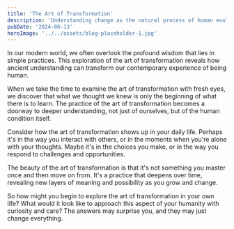 ```yaml
---
title: 'The Art of Transformation'
description: 'Understanding change as the natural process of human evolution'
pubDate: '2024-06-13'
heroImage: '../../assets/blog-placeholder-1.jpg'
---
```


In our modern world, we often overlook the profound wisdom that lies in simple practices. This exploration of the art of transformation reveals how ancient understanding can transform our contemporary experience of being human.

When we take the time to examine the art of transformation with fresh eyes, we discover that what we thought we knew is only the beginning of what there is to learn. The practice of the art of transformation becomes a doorway to deeper understanding, not just of ourselves, but of the human condition itself.

Consider how the art of transformation shows up in your daily life. Perhaps it's in the way you interact with others, or in the moments when you're alone with your thoughts. Maybe it's in the choices you make, or in the way you respond to challenges and opportunities.

The beauty of the art of transformation is that it's not something you master once and then move on from. It's a practice that deepens over time, revealing new layers of meaning and possibility as you grow and change.

So how might you begin to explore the art of transformation in your own life? What would it look like to approach this aspect of your humanity with curiosity and care? The answers may surprise you, and they may just change everything.